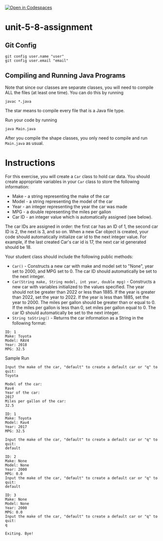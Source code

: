 [![Open in Codespaces](https://classroom.github.com/assets/launch-codespace-2972f46106e565e64193e422d61a12cf1da4916b45550586e14ef0a7c637dd04.svg)](https://classroom.github.com/open-in-codespaces?assignment_repo_id=17648930)
# unit-5-8-assignment

## Git Config
```
git config user.name "user"
git config user.email "email"
```

## Compiling and Running Java Programs
Note that since our classes are separate classes, you will need to compile ALL the files (at least one time).  You can do this by running
```
javac *.java
```
The star means to compile every file that is a Java file type.

Run your code by running
```
java Main.java
```

After you compile the shape classes, you only need to compile and run `Main.java` as usual.

# Instructions  

For this exercise, you will create a `Car` class to hold car data. You should create appropriate variables in your `Car` class to store the following information:

* Make - a string representing the make of the car
* Model - a string representing the model of the car
* Year - an integer representing the year the car was made
* MPG - a double representing the miles per gallon
* Car ID - an integer value which is automatically assigned (see below).

The car IDs are assigned in order: the first car has an ID of 1, the second car ID is 2, the next is 3, and so on. When a new Car object is created, your code should automatically initialize car id to the next integer value. For example, if the last created Car's car id is 17, the next car id generated should be 18.

Your student class should include the following public methods:

* `Car()` -  Constructs a new car with make and model set to "None", year set to 2000, and MPG set to 0. The car ID should automatically be set to the next integer.
* `Car(String make, String model, int year, double mpg)` -  Constructs a new car with variables initialized to the values specified. The year should not be greater than 2022 or less than 1885. If the year is greater than 2022, set the year to 2022. If the year is less than 1885, set the year to 2000. The miles per gallon should be greater than or equal to 0. If the miles per gallon is less than 0, set miles per gallon equal to 0. The car ID should automatically be set to the next integer.
* `String toString()` -  Returns the car information as a String in the following format:
```
ID: 1
Make: Toyota
Model: RAV4
Year: 2018
MPG: 32.5
```

Sample Run
```
Input the make of the car, "default" to create a default car or "q" to quit:
Toyota

Model of the car:
Rav4
Year of the car:
2017
Miles per gallon of the car:
32.5

ID: 1
Make: Toyota
Model: Rav4
Year: 2017
MPG: 32.5

Input the make of the car, "default" to create a default car or "q" to quit:
default

ID: 2
Make: None
Model: None
Year: 2000
MPG: 0.0
Input the make of the car, "default" to create a default car or "q" to quit:
default

ID: 3
Make: None
Model: None
Year: 2000
MPG: 0.0
Input the make of the car, "default" to create a default car or "q" to quit:
q

Exiting. Bye!
```

